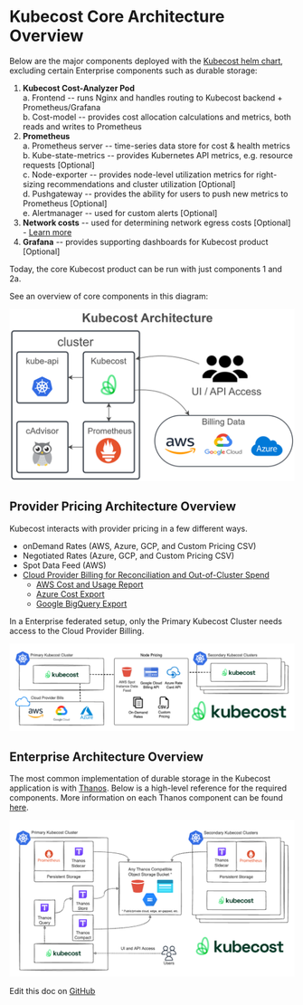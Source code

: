 Kubecost Core Architecture Overview
===================================

Below are the major components deployed with the [Kubecost helm chart](http://docs.kubecost.com/install), excluding certain Enterprise components such as durable storage:

1. **Kubecost Cost-Analyzer Pod**  
    a. Frontend -- runs Nginx and handles routing to Kubecost backend + Prometheus/Grafana  
    b. Cost-model -- provides cost allocation calculations and metrics, both reads and writes to Prometheus  
2. **Prometheus**  
    a. Prometheus server -- time-series data store for cost & health metrics  
    b. Kube-state-metrics -- provides Kubernetes API metrics, e.g. resource requests [Optional]  
    c. Node-exporter -- provides node-level utilization metrics for right-sizing recommendations and cluster utilization [Optional]  
    d. Pushgateway -- provides the ability for users to push new metrics to Prometheus [Optional]  
    e. Alertmanager -- used for custom alerts  [Optional]
3. **Network costs** -- used for determining network egress costs [Optional] - [Learn more](https://github.com/kubecost/docs/blob/main/network-allocation.md)
4. **Grafana** -- provides supporting dashboards for Kubecost product [Optional]

Today, the core Kubecost product can be run with just components 1 and 2a.

See an overview of core components in this diagram:

![Architecture Overview](https://raw.githubusercontent.com/kubecost/docs/main/images/arch.png)

## Provider Pricing Architecture Overview

Kubecost interacts with provider pricing in a few different ways.

- onDemand Rates (AWS, Azure, GCP, and Custom Pricing CSV)
- Negotiated Rates (Azure, GCP, and Custom Pricing CSV)
- Spot Data Feed (AWS)
- [Cloud Provider Billing for Reconciliation and Out-of-Cluster Spend](https://github.com/kubecost/docs/blob/main/cloud-integration.md)
  - [AWS Cost and Usage Report](https://github.com/kubecost/docs/blob/main/aws-cloud-integrations.md)
  - [Azure Cost Export](https://github.com/kubecost/docs/blob/main/azure-out-of-cluster.md)
  - [Google BigQuery Export](https://github.com/kubecost/docs/blob/main/gcp-out-of-cluster.md)

In a Enterprise federated setup, only the Primary Kubecost Cluster needs access to the Cloud Provider Billing.

![Provider Pricing Overview](https://raw.githubusercontent.com/kubecost/docs/main/images/cloud-bill-diagram.png)

## Enterprise Architecture Overview

The most common implementation of durable storage in the Kubecost application is with [Thanos](https://thanos.io/). Below is a high-level reference for the required components. More information on each Thanos component can be found [here](https://thanos.io/tip/components/).

![Thanos Overview](https://raw.githubusercontent.com/kubecost/docs/main/images/thanos-architecture.png)

Edit this doc on [GitHub](https://github.com/kubecost/docs/blob/main/architecture.md)

<!--- {"article":"4407595922711","section":"4402829033367","permissiongroup":"1500001277122"} --->
